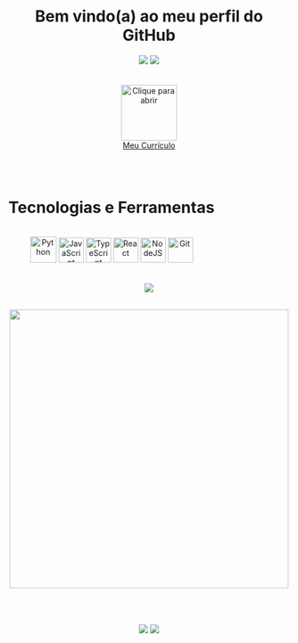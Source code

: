 <h1 align="center"><strong>
Bem vindo(a) ao meu perfil do GitHub <br>
</strong></h1> 



<!-- Redes Sociais -->

<div align="center">  
<a target="_blank" href ="mailto:lucasvm.ti@gmail.com"><img src="https://img.shields.io/badge/Gmail-D14836?style=for-the-badge&logo=gmail&logoColor=white"></a>    
<a target="_blank" href="https://www.linkedin.com/in/lucas-v-marangoni/" target="_blank"><img src="https://img.shields.io/badge/-LinkedIn-%230077B5?style=for-the-badge&logo=linkedin&logoColor=white"></a>   
</div> 

<br>



<br>


<div align="center" href="https://ldragk.github.io/Curriculo">
<a target="_Blank" href="https://ldragk.github.io/Curriculo/"> <img title="Clique para abrir" width="100px" src="https://github.com/Ldragk/.github/blob/main/kisspng-rsum-curriculum-vitae-computer-icons-cover-let-cv-icons-5b331d0ae3b255.8222695115300764269327-removebg-preview.png?raw=true"> <br> Meu Currículo</a>
</div>

<!--
<strong> Atualmente cursando: </strong>    
   - Full Stack - Programador BR
   - Discover - RocketSeat
   - Analise e Desenvolvimento de Sistemas - UVV
   - Do Bug ao Bounty - Pato Academy
-->
    
</p>

##

<br>


<!-- Tecnologias -->

<div style="display: inline-block" align="center">
    
<h1>
    <strong>Tecnologias e Ferramentas</strong>
</h1>   
   
<br>
<img width="47px" src="https://cdn.jsdelivr.net/gh/devicons/devicon/icons/python/python-original.svg" title="Python"/>
<img width="45px" src="https://cdn.jsdelivr.net/gh/devicons/devicon/icons/javascript/javascript-plain.svg" title="JavaScript"/>
<img width="45px" src="https://cdn.jsdelivr.net/gh/devicons/devicon/icons/typescript/typescript-plain.svg" title="TypeScript"/>
<img width="45px" src="https://cdn.jsdelivr.net/gh/devicons/devicon/icons/react/react-original.svg" title="React"/>     
<img width="45px" src="https://cdn.jsdelivr.net/gh/devicons/devicon/icons/nodejs/nodejs-original.svg" title="NodeJS" />
<img width="45px" src="https://cdn.jsdelivr.net/gh/devicons/devicon/icons/git/git-original.svg" title="Git" />
    
</div><br><br><br>

<!-- CodeWars -->

<div align="center" href="https://www.codewars.com/users/Ldragk">
<a target="_blank" title="Clique para abrir meu perfil do CodeWar" href="https://www.codewars.com/users/Ldragk"><img src="https://www.codewars.com/users/Ldragk/badges/large"></a>
</div><br>

<!-- Linguagens Usadas -->

<div align="center" >
    
   <img width="500em"  src="https://github-readme-stats.vercel.app/api/top-langs/?username=Ldragk&layout=compact&langs_count=7&theme=midnight-purple"/></a>
</div> <br><br><br>
                                                                                                                      
<!-- Redes sociais -->                                                                                                                     


<div align="center">    
<a target="_blank" href = "mailto:lucasvm.ti@gmail.com"><img src="https://img.shields.io/badge/Gmail-D14836?style=for-the-badge&logo=gmail&logoColor=white"></a>    
<a target="_blank" href="https://www.linkedin.com/in/lucas-v-marangoni/" target="_blank"><img src="https://img.shields.io/badge/-LinkedIn-%230077B5?style=for-the-badge&logo=linkedin&logoColor=white"></a>   
</div> 
   

                                                                                                               
                                                                                                   
